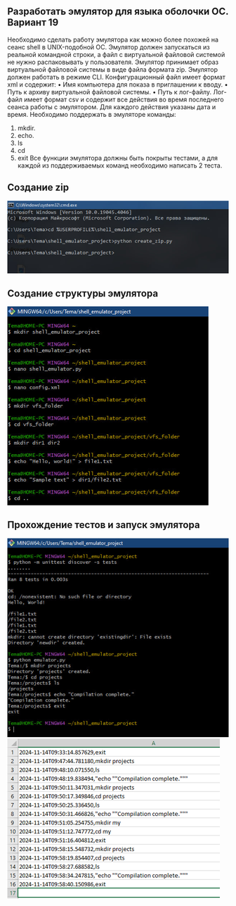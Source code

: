 ## Разработать эмулятор для языка оболочки ОС. Вариант 19

Необходимо сделать работу эмулятора как можно более похожей на сеанс shell в UNIX-подобной ОС.
Эмулятор должен запускаться из реальной командной строки, а файл с
виртуальной файловой системой не нужно распаковывать у пользователя.
Эмулятор принимает образ виртуальной файловой системы в виде файла формата
zip. Эмулятор должен работать в режиме CLI.
Конфигурационный файл имеет формат xml и содержит:
• Имя компьютера для показа в приглашении к вводу.
• Путь к архиву виртуальной файловой системы.
• Путь к лог-файлу.
Лог-файл имеет формат csv и содержит все действия во время последнего
сеанса работы с эмулятором. Для каждого действия указаны дата и время.
Необходимо поддержать в эмуляторе команды: 
1. mkdir.
2. echo.
3. ls
4. cd
5. exit
Все функции эмулятора должны быть покрыты тестами, а для каждой из
поддерживаемых команд необходимо написать 2 теста.

## Создание zip

![Задание 1](https://github.com/teeeema/mingazutdinov.a.r/blob/main/DZ_1/1.jpg)

## Создание структуры эмулятора

![Задание 2](https://github.com/teeeema/mingazutdinov.a.r/blob/main/DZ_1/2.jpg)

## Прохождение тестов и запуск эмулятора

![Задание 3](https://github.com/teeeema/mingazutdinov.a.r/blob/main/DZ_1/3.jpg)
![Задание 3](https://github.com/teeeema/mingazutdinov.a.r/blob/main/DZ_1/4.jpg)


